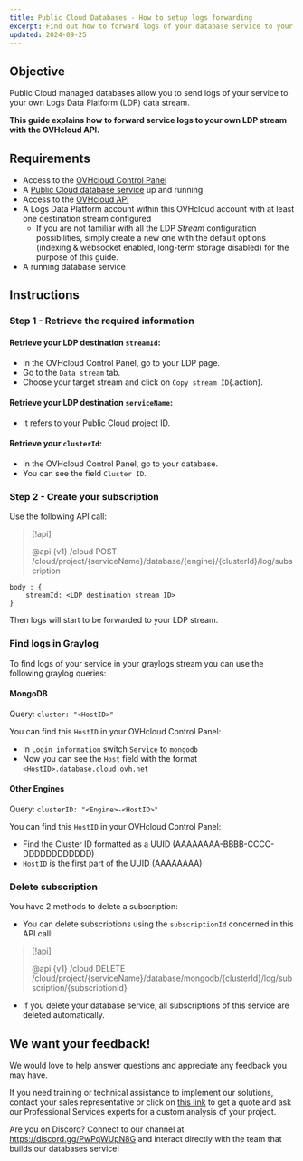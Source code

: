```yaml
---
title: Public Cloud Databases - How to setup logs forwarding
excerpt: Find out how to forward logs of your database service to your Logs Data Platform data stream
updated: 2024-09-25
---
```


## Objective

Public Cloud managed databases allow you to send logs of your service to your own Logs Data Platform (LDP) data stream.

**This guide explains how to forward service logs to your own LDP stream with the OVHcloud API.**

## Requirements

- Access to the [OVHcloud Control Panel](/links/manager)
- A [Public Cloud database service](https://www.ovhcloud.com/de/public-cloud/databases/) up and running
- Access to the [OVHcloud API](https://eu.api.ovh.com/console/)
- A Logs Data Platform account within this OVHcloud account with at least one destination stream configured
    - If you are not familiar with all the LDP *Stream* configuration possibilities, simply create a new one with the default options (indexing & websocket enabled, long-term storage disabled) for the purpose of this guide.
- A running database service

## Instructions

### Step 1 - Retrieve the required information

#### Retrieve your LDP destination `streamId`:

- In the OVHcloud Control Panel, go to your LDP page.
- Go to the `Data stream` tab.
- Choose your target stream and click on `Copy stream ID`{.action}.

#### Retrieve your LDP destination `serviceName`:

- It refers to your Public Cloud project ID.

#### Retrieve your `clusterId`:

- In the OVHcloud Control Panel, go to your database.
- You can see the field `Cluster ID`.

### Step 2 - Create your subscription

Use the following API call:

> [!api]
>
> @api {v1} /cloud POST /cloud/project/{serviceName}/database/{engine}/{clusterId}/log/subscription
>

```console
body : {
    streamId: <LDP destination stream ID>
}
```
Then logs will start to be forwarded to your LDP stream.

### Find logs in Graylog

To find logs of your service in your graylogs stream you can use the following graylog queries:

#### MongoDB

Query: `cluster: "<HostID>"`

You can find this `HostID` in your OVHcloud Control Panel:

- In `Login information` switch `Service` to `mongodb`
- Now you can see the `Host` field with the format `<HostID>.database.cloud.ovh.net`

#### Other Engines

Query: `clusterID: "<Engine>-<HostID>"`

You can find this `HostID` in your OVHcloud Control Panel:

- Find the Cluster ID formatted as a UUID (AAAAAAAA-BBBB-CCCC-DDDDDDDDDDDD)
- `HostID` is the first part of the UUID (AAAAAAAA)

### Delete subscription

You have 2 methods to delete a subscription:

- You can delete subscriptions using the `subscriptionId` concerned in this API call:

> [!api]
>
> @api {v1} /cloud DELETE /cloud/project/{serviceName}/database/mongodb/{clusterId}/log/subscription/{subscriptionId}
>

- If you delete your database service, all subscriptions of this service are deleted automatically.

## We want your feedback!

We would love to help answer questions and appreciate any feedback you may have.

If you need training or technical assistance to implement our solutions, contact your sales representative or click on [this link](https://www.ovhcloud.com/de/professional-services/) to get a quote and ask our Professional Services experts for a custom analysis of your project.

Are you on Discord? Connect to our channel at <https://discord.gg/PwPqWUpN8G> and interact directly with the team that builds our databases service!
